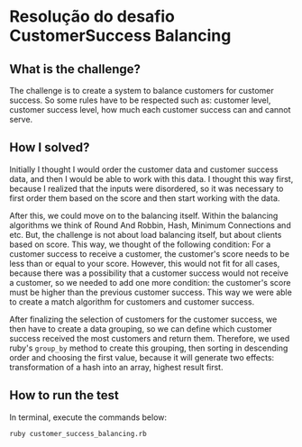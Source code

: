 # Resolução do desafio CustomerSuccess Balancing

## What is the challenge?

The challenge is to create a system to balance customers for customer success. So some rules have to be respected such as: customer level, customer success level, how much each customer success can and cannot serve.

## How I solved?

Initially I thought I would order the customer data and customer success data, and then I would be able to work with this data. I thought this way first, because I realized that the inputs were disordered, so it was necessary to first order them based on the score and then start working with the data.

After this, we could move on to the balancing itself. Within the balancing algorithms we think of Round And Robbin, Hash, Minimum Connections and etc. But, the challenge is not about load balancing itself, but about clients based on score. This way, we thought of the following condition: For a customer success to receive a customer, the customer's score needs to be less than or equal to your score. However, this would not fit for all cases, because there was a possibility that a customer success would not receive a customer, so we needed to add one more condition: the customer's score must be higher than the previous customer success. This way we were able to create a match algorithm for customers and customer success.

After finalizing the selection of customers for the customer success, we then have to create a data grouping, so we can define which customer success received the most customers and return them. Therefore, we used ruby's `group_by` method to create this grouping, then sorting in descending order and choosing the first value, because it will generate two effects: transformation of a hash into an array, highest result first.

## How to run the test

In terminal, execute the commands below:

```
ruby customer_success_balancing.rb
```